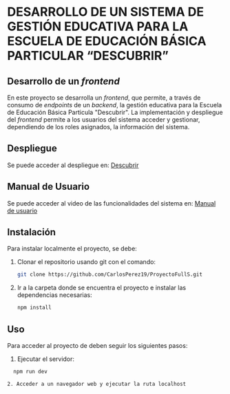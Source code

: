 #  DESARROLLO DE UN SISTEMA DE GESTIÓN EDUCATIVA PARA LA ESCUELA DE EDUCACIÓN BÁSICA PARTICULAR “DESCUBRIR” 

## Desarrollo de un *frontend* 

En este proyecto se desarrolla un *frontend*, que permite, a través de consumo de *endpoints* de un *backend*, la gestión educativa para la Escuela de Educación Básica Particula "Descubrir". La implementación y despliegue del *frontend* permite a los usuarios del sistema acceder y gestionar, dependiendo de los roles asignados, la información del sistema.


## Despliegue 

Se puede acceder al despliegue en: [Descubrir](https://escuela-descubrir.onrender.com/)


## Manual de Usuario 

Se puede acceder al video de las funcionalidades del sistema en: [Manual de usuario](#)


## Instalación

Para instalar localmente el proyecto, se debe:

1. Clonar el repositorio usando git con el comando:

   ```bash
   git clone https://github.com/CarlosPerez19/ProyectoFullS.git

2. Ir a la carpeta donde se encuentra el proyecto e instalar las dependencias necesarias:

   ```bash
   npm install

## Uso

Para acceder al proyecto de deben seguir los siguientes pasos:
1. Ejecutar el servidor:

 ```bash
   npm run dev

2. Acceder a un navegador web y ejecutar la ruta localhost

